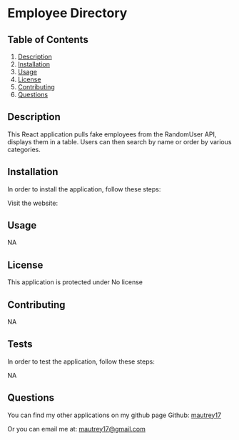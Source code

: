 # Employee Directory




## Table of Contents
1. [Description](#Description)
2. [Installation](#Installation)
3. [Usage](#Usage)
4. [License](#License)
5. [Contributing](#Contributing)
6. [Questions](#Questions)

## Description
This React application pulls fake employees from the RandomUser API, displays them in a table. Users can then search by name or order by various categories.

## Installation
In order to install the application, follow these steps: 

Visit the website: 

## Usage
NA

## License
This application is protected under No license

## Contributing
NA

## Tests
In order to test the application, follow these steps:

NA

## Questions
You can find my other applications on my github page
Github: [mautrey17](https://github.com/mautrey17) 

Or you can email me at: mautrey17@gmail.com